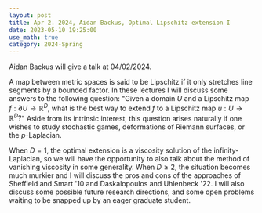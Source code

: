 ```yaml
---
layout: post
title: Apr 2. 2024, Aidan Backus, Optimal Lipschitz extension I
date: 2023-05-10 19:25:00
use_math: true
category: 2024-Spring
---
```

Aidan Backus will give a talk at 04/02/2024.

A map between metric spaces is said to be Lipschitz if it only stretches line segments by a bounded factor. In these lectures I will discuss some answers to the following question: "Given a domain $U$ and a Lipschitz map $f: \partial U \to \mathbb R^D$, what is the best way to extend $f$ to a Lipschitz map $u: U \to \mathbb R^D?$" Aside from its intrinsic interest, this question arises naturally if one wishes to study stochastic games, deformations of Riemann surfaces, or the $p$-Laplacian.

When $D = 1$, the optimal extension is a viscosity solution of the infinity-Laplacian, so we will have the opportunity to also talk about the method of vanishing viscosity in some generality. When $D \geq 2$, the situation becomes much murkier and I will discuss the pros and cons of the approaches of Sheffield and Smart '10 and Daskalopoulos and Uhlenbeck '22. I will also discuss some possible future research directions, and some open problems waiting to be snapped up by an eager graduate student.
